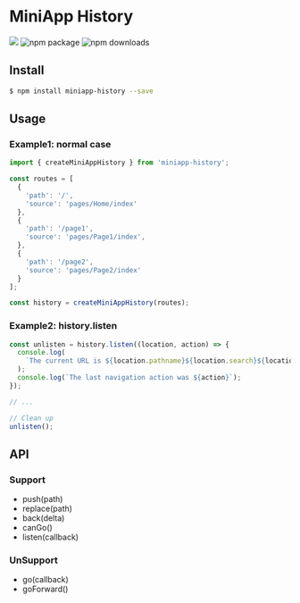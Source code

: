 # MiniApp History
<a href="https://travis-ci.com/raxjs/miniapp-history"><img src="https://travis-ci.com/raxjs/miniapp-history.svg?branch=master"></a>
<img src="https://img.shields.io/npm/v/miniapp-history.svg" alt="npm package" />
<img src="https://img.shields.io/npm/dm/miniapp-history.svg" alt="npm downloads" />

## Install
```bash
$ npm install miniapp-history --save
```

## Usage

### Example1: normal case
```js
import { createMiniAppHistory } from 'miniapp-history';

const routes = [
  {
    'path': '/',
    'source': 'pages/Home/index'
  },
  {
    'path': '/page1',
    'source': 'pages/Page1/index',
  },
  {
    'path': '/page2',
    'source': 'pages/Page2/index'
  }
];

const history = createMiniAppHistory(routes);
```

### Example2: history.listen
```js
const unlisten = history.listen((location, action) => {
  console.log(
    `The current URL is ${location.pathname}${location.search}${location.hash}`
  );
  console.log(`The last navigation action was ${action}`);
});

// ...

// Clean up
unlisten();
```

## API

### Support
* push(path)
* replace(path)
* back(delta)
* canGo()
* listen(callback)

### UnSupport
* go(callback)
* goForward()
